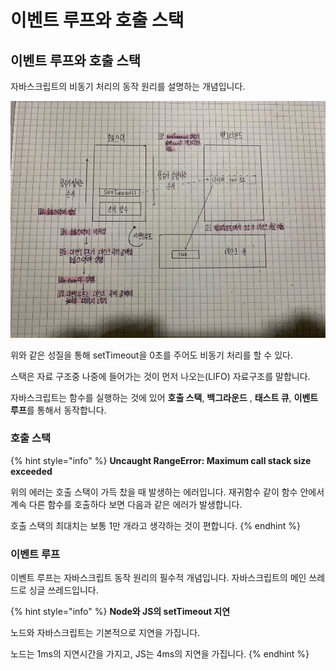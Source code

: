 # 이벤트 루프와 호출 스택

## 이벤트 루프와 호출 스택

 자바스크립트의 비동기 처리의 동작 원리를 설명하는 개념입니다.

![&#xC774;&#xBCA4;&#xD2B8; &#xB8E8;&#xD504;&#xC640; &#xD638;&#xCD9C;&#xC2A4;&#xD0DD;](../../.gitbook/assets/kakaotalk_photo_2019-08-23-21-51-35.jpeg)

위와 같은 성질을 통해 setTimeout을 0초를 주어도 비동기 처리를 할 수 있다.

 스택은 자료 구조중 나중에 들어가는 것이 먼저 나오는\(LIFO\) 자료구조를 말합니다.

자바스크립트는 함수를 실행하는 것에 있어 **호출 스택**, **백그라운드** , **태스트 큐**, **이벤트 루프**를 통해서 동작합니다.



### 호출 스택



{% hint style="info" %}
**Uncaught RangeError: Maximum call stack size exceeded**

위의 에러는 호출 스택이 가득 찼을 때 발생하는 에러입니다. 재귀함수 같이 함수 안에서 계속 다른 함수를 호출하다 보면 다음과 같은 에러가 발생합니다.

호출 스택의 최대치는 보통 1만 개라고 생각하는 것이 편합니다.
{% endhint %}

### 이벤트 루프

 이벤트 루프는 자바스크립트 동작 원리의 필수적 개념입니다. 자바스크립트의 메인 쓰레드로 싱글 쓰레드입니다. 



{% hint style="info" %}
**Node와 JS의 setTimeout 지연**

노드와 자바스크립트는 기본적으로 지연을 가집니다.

노드는 1ms의 지연시간을 가지고, JS는 4ms의 지연을 가집니다.
{% endhint %}




